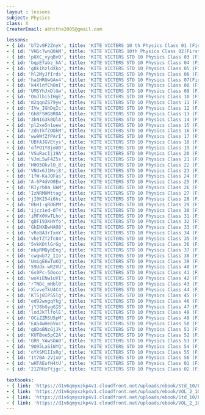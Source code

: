```yaml
--- 
layout : lessons 
subject: Physics
class: X
CreaterEmail: abhitha2005@gmail.com

lessons: 
- { id: 'bT2v9F2Znyk', title: 'KITE VICTERS 10 th Physics Class 01 (First Bell-ഫസ്റ്റ് ബെല്‍)' }
- { id: 'VHGc7wnQ0AM', title: 'KITE VICTERS 10th Physics Class 02(First Bell-ഫസ്റ്റ് ബെല്‍)part 02' }
- { id: 'p8XC_vyqBv0', title: 'KITE VICTERS STD 10 Physics Class 03 (First Bell-ഫസ്റ്റ് ബെല്‍)' }
- { id: 'bqpE7abz_hA', title: 'KITE VICTERS STD 10 Physics Class 04 (First Bell-ഫസ്റ്റ് ബെല്‍)' }
- { id: 'g8k1hzldXko', title: 'KITE VICTERS STD 10 Physics Class 05 (First Bell-ഫസ്റ്റ് ബെല്‍)' }
- { id: 'hl2MyJfIrds', title: 'KITE VICTERS STD 10 Physics Class 06 (First Bell-ഫസ്റ്റ് ബെല്‍)' }
- { id: 'ha1HRUwGAn4', title: 'KITE VICTERS STD 10 Physics Class 07(First Bell-ഫസ്റ്റ് ബെല്‍)' }
- { id: 'k4XlnfChOnI', title: 'KITE VICTERS STD 10 Physics Class 08 (First Bell-ഫസ്റ്റ് ബെല്‍)' }
- { id: 'UMSYhJxDlGw', title: 'KITE VICTERS STD 10 Physics Class 09 (First Bell-ഫസ്റ്റ് ബെല്‍)' }
- { id: 'OmJlbi5IHgE', title: 'KITE VICTERS STD 10 Physics Class 10 (First Bell-ഫസ്റ്റ് ബെല്‍)' }
- { id: 'm2qqnZS79yw', title: 'KITE VICTERS STD 10 Physics Class 11 (First Bell-ഫസ്റ്റ് ബെല്‍)' }
- { id: 'IVw_IGhDqIc', title: 'KITE VICTERS STD 10 Physics Class 12 (First Bell-ഫസ്റ്റ് ബെല്‍)' }
- { id: 'Gh8FSHG8ROA', title: 'KITE VICTERS STD 10 Physics Class 13 (First Bell-ഫസ്റ്റ് ബെല്‍)' }
- { id: '3hNIG3k8QlA', title: 'KITE VICTERS STD 10 Physics Class 14 (First Bell-ഫസ്റ്റ് ബെല്‍)' }
- { id: 'pl2xe5n1uew', title: 'KITE VICTERS STD 10 Physics class 15 (First Bell-ഫസ്റ്റ് ബെല്‍)' }
- { id: '2dnTkfZODkM', title: 'KITE VICTERS STD 10 Physics Class 16 (First Bell-ഫസ്റ്റ് ബെല്‍)' }
- { id: 'ww9WfZfPArI', title: 'KITE VICTERS STD 10 Physics Class 17 (First Bell-ഫസ്റ്റ് ബെല്‍)' }
- { id: 'UBfAJGVEtys', title: 'KITE VICTERS STD 10 Physics Class 18 (First Bell-ഫസ്റ്റ് ബെല്‍)' }
- { id: 'ofPO1Y8joU0', title: 'KITE VICTERS STD 10 Physics Class 19 (First Bell-ഫസ്റ്റ് ബെല്‍)' }
- { id: 'VSuRacIj19A', title: 'KITE VICTERS STD 10 Physics Class 20 (First Bell-ഫസ്റ്റ് ബെല്‍)' }
- { id: 'VJmL5wF4Z5s', title: 'KITE VICTERS STD 10 Physics Class 21 (First Bell-ഫസ്റ്റ് ബെല്‍)' }
- { id: 'H0O5OkvlO_8', title: 'KITE VICTERS STD 10 Physics Class 22 (First Bell-ഫസ്റ്റ് ബെല്‍)' }
- { id: 'VNdx6J1Mvj8', title: 'KITE VICTERS STD 10 Physics Class 23 (First Bell-ഫസ്റ്റ് ബെല്‍)' }
- { id: '1fW-KaJQFas', title: 'KITE VICTERS STD 10 Physics Class 24 (First Bell-ഫസ്റ്റ് ബെല്‍)' }
- { id: 'A-6P4dVO0Ew', title: 'KITE VICTERS STD 10 Physics Class 25 (First Bell-ഫസ്റ്റ് ബെല്‍)' }
- { id: 'RIyrb0a_UAM', title: 'KITE VICTERS STD 10 Physics Class 26 (First Bell-ഫസ്റ്റ് ബെല്‍)' }
- { id: 'IzNRMHMttag', title: 'KITE VICTERS STD 10 Physics Class 27 (First Bell-ഫസ്റ്റ് ബെല്‍)' }
- { id: 'jI0KI54i6hs', title: 'KITE VICTERS STD 10 Physics Class 28 (First Bell-ഫസ്റ്റ് ബെല്‍)' }
- { id: '0hHI-qROGPM', title: 'KITE VICTERS STD 10 Physics Class 29 (First Bell-ഫസ്റ്റ് ബെല്‍)' }
- { id: 'ijcz1ed-0T4', title: 'KITE VICTERS STD 10 Physics Class 30 (First Bell-ഫസ്റ്റ് ബെല്‍)' }
- { id: 'iMFX0VwTLho', title: 'KITE VICTERS STD 10 Physics Class 31 (First Bell-ഫസ്റ്റ് ബെല്‍)' }
- { id: 'gDFI93KHVfo', title: 'KITE VICTERS STD 10 Physics Class 32 (First Bell-ഫസ്റ്റ് ബെല്‍)' }
- { id: 'GkENXBwHAO8', title: 'KITE VICTERS STD 10 Physics Class 33 (First Bell-ഫസ്റ്റ് ബെല്‍)' }
- { id: 'vRoBA3rTxmY', title: 'KITE VICTERS STD 10 Physics Class 34 (First Bell-ഫസ്റ്റ് ബെല്‍)' }
- { id: 'vheTZT2fc04', title: 'KITE VICTERS STD 10 Physics Class 35 (First Bell-ഫസ്റ്റ് ബെല്‍)' }
- { id: '5vkKDtlGrGg', title: 'KITE VICTERS STD 10 Physics Class 36 (First Bell-ഫസ്റ്റ് ബെല്‍)' }
- { id: 'mkpRMQybEng', title: 'KITE VICTERS STD 10 Physics Class 37 (First Bell-ഫസ്റ്റ് ബെല്‍)' }
- { id: 'cwqwb72_IIo', title: 'KITE VICTERS STD 10 Physics Class 38 (First Bell-ഫസ്റ്റ് ബെല്‍)' }
- { id: 'UmigE6wTuKQ', title: 'KITE VICTERS STD 10 Physics Class 39 (First Bell-ഫസ്റ്റ് ബെല്‍)' }
- { id: '59Udx-wR2VU', title: 'KITE VICTERS STD 10 Physics Class 40 (First Bell-ഫസ്റ്റ് ബെല്‍)' }
- { id: 'Gs0Pc-5Ooco', title: 'KITE VICTERS STD 10 Physics Class 41 (First Bell-ഫസ്റ്റ് ബെല്‍)' }
- { id: 'woXiENw1uVI', title: 'KITE VICTERS STD 10 Physics Class 42 (First Bell-ഫസ്റ്റ് ബെല്‍)' }
- { id: 'rTNDc_mHbl0', title: 'KITE VICTERS STD 10 Physics Class 43 (First Bell-ഫസ്റ്റ് ബെല്‍)' }
- { id: 'XlvveTkU4C4', title: 'KITE VICTERS STD 10 Physics Class 44 (First Bell-ഫസ്റ്റ് ബെല്‍)' }
- { id: 'KTSj0IPS5lg', title: 'KITE VICTERS STD 10 Physics Class 45 (First Bell-ഫസ്റ്റ് ബെല്‍)' }
- { id: 'ed92wngqYkg', title: 'KITE VICTERS STD 10 Physics Class 46 (First Bell-ഫസ്റ്റ് ബെല്‍)' }
- { id: 'jYJ8bGygGI8', title: 'KITE VICTERS STD 10 Physics Class 47 (First Bell-ഫസ്റ്റ് ബെല്‍)' }
- { id: 'lodJkTlfolE', title: 'KITE VICTERS STD 10 Physics Class 48 (First Bell-ഫസ്റ്റ് ബെല്‍)' }
- { id: 'OCiZZRSU5pM', title: 'KITE VICTERS STD 10 Physics Class 49 (First Bell-ഫസ്റ്റ് ബെല്‍)' }
- { id: 'EAS4wHe6Voc', title: 'KITE VICTERS STD 10 Physics Class 50 (First Bell-ഫസ്റ്റ് ബെല്‍)' }
- { id: 'q8DoBNzGjJk', title: 'KITE VICTERS STD 10 Physics Class 51 (First Bell-ഫസ്റ്റ് ബെല്‍)' }
- { id: 'KUTBoe5pC2A', title: 'KITE VICTERS STD 10 Physics Class 52 (First Bell-ഫസ്റ്റ് ബെല്‍)' }
- { id: 'GRR_YAwSOA0', title: 'KITE VICTERS STD 10 Physics Class 53 (First Bell-ഫസ്റ്റ് ബെല്‍)' }
- { id: '9O95LaSiNYQ', title: 'KITE VICTERS STD 10 Physics Class 54 (First Bell-ഫസ്റ്റ് ബെല്‍)' }
- { id: 'oYXSM1IIsRg', title: 'KITE VICTERS STD 10 Physics Class 55 (First Bell-ഫസ്റ്റ് ബെല്‍)' }
- { id: '1t7BA-2Vjx0', title: 'KITE VICTERS STD 10 Physics Class 56 (First Bell-ഫസ്റ്റ് ബെല്‍)' }
- { id: 'wHTAEufH4tU', title: 'KITE VICTERS STD 10 Physics Class 01 (First Bell-ഫസ്റ്റ് ബെല്‍) (Revision)' }
- { id: '21ZRHzFtjgc', title: 'KITE VICTERS STD 10 Physics Class 02 (First Bell-ഫസ്റ്റ് ബെല്‍) (Revision)' }

textbooks:
- { link: 'https://d1v6qmyxzkp4v1.cloudfront.net/uploads/ebook/Std_10/Physics_Eng_1/Physics_Eng_1.pdf', title: 'Physics Part -1' , medium: 'English' }
- { link: 'https://d1v6qmyxzkp4v1.cloudfront.net/uploads/ebook/VOL_2_10/Physics_English_2/Physics_English_2.pdf', title: 'Physics Part -2' , medium: 'English' }
- { link: 'https://d1v6qmyxzkp4v1.cloudfront.net/uploads/ebook/Std_10/Physics_Mal_1/Physics_Mal_1.pdf', title: 'Physics Part -1' , medium: 'Malayalam' }
- { link: 'https://d1v6qmyxzkp4v1.cloudfront.net/uploads/ebook/VOL_2_10/Physics_Malayalam_2/Physics_Malayalam_2.pdf', title: 'Physics Part -2' , medium: 'Malayalam' }
---
```

